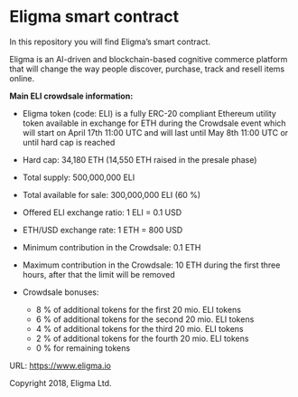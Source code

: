 # Eligma smart contract

In this repository you will find Eligma’s smart contract.

Eligma is an AI-driven and blockchain-based cognitive commerce platform that will change the way people discover, purchase, track and resell items online.


**Main ELI crowdsale information:**

-	Eligma token (code: ELI) is a fully ERC-20 compliant Ethereum utility token available in exchange for ETH during the Crowdsale event which will start on April 17th 11:00 UTC and will last until May 8th 11:00 UTC or until hard cap is reached
-	Hard cap: 34,180 ETH (14,550 ETH raised in the presale phase)
-	Total supply: 500,000,000 ELI
-	Total available for sale:  300,000,000 ELI (60 %) 
-	Offered ELI exchange ratio: 1 ELI = 0.1 USD
-	ETH/USD exchange rate: 1 ETH = 800 USD
-	Minimum contribution in the Crowdsale: 0.1 ETH 
-	Maximum contribution in the Crowdsale: 10 ETH during the first three hours, after that the limit will be removed

-	Crowdsale bonuses:
    - 8 % of additional tokens for the first 20 mio. ELI tokens 
    - 6 % of additional tokens for the second 20 mio. ELI tokens 
    - 4 % of additional tokens for the third 20 mio. ELI tokens 
    - 2 % of additional tokens for the fourth 20 mio. ELI tokens 
    - 0 % for remaining tokens
  
 
 
    
    



URL: https://www.eligma.io

Copyright 2018, Eligma Ltd.
